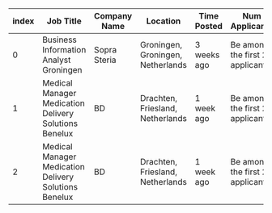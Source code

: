 ## 

|index|Job Title|Company Name|Location|Time Posted|Num Applicants|
|---|---|---|---|---|---|
|0|Business Information Analyst Groningen|Sopra Steria|Groningen, Groningen, Netherlands|3 weeks ago|Be among the first 25 applicants|
|1|Medical Manager Medication Delivery Solutions Benelux|BD|Drachten, Friesland, Netherlands|1 week ago|Be among the first 25 applicants|
|2|Medical Manager Medication Delivery Solutions Benelux|BD|Drachten, Friesland, Netherlands|1 week ago|Be among the first 25 applicants|